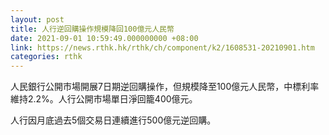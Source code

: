 ```yaml
---
layout: post
title: 人行逆回購操作規模降回100億元人民幣
date: 2021-09-01 10:59:49.000000000 +08:00
link: https://news.rthk.hk/rthk/ch/component/k2/1608531-20210901.htm
categories: rthk
---
```


人民銀行公開市場開展7日期逆回購操作，但規模降至100億元人民幣，中標利率維持2.2%。人行公開市場單日淨回籠400億元。

人行因月底過去5個交易日連續進行500億元逆回購。
